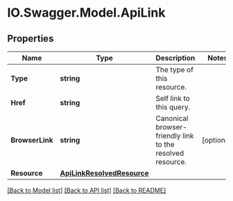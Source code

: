 # IO.Swagger.Model.ApiLink
## Properties

Name | Type | Description | Notes
------------ | ------------- | ------------- | -------------
**Type** | **string** | The type of this resource. | 
**Href** | **string** | Self link to this query. | 
**BrowserLink** | **string** | Canonical browser-friendly link to the resolved resource. | [optional] 
**Resource** | [**ApiLinkResolvedResource**](ApiLinkResolvedResource.md) |  | 

[[Back to Model list]](../README.md#documentation-for-models) [[Back to API list]](../README.md#documentation-for-api-endpoints) [[Back to README]](../README.md)

